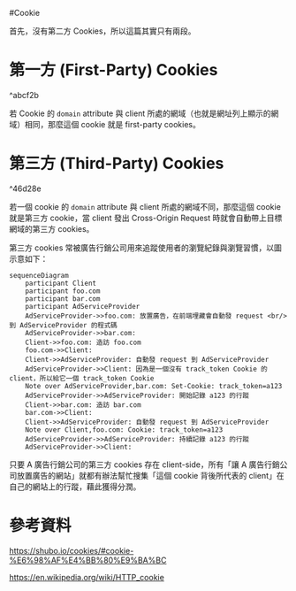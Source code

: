 #Cookie

首先，沒有第二方 Cookies，所以這篇其實只有兩段。

# 第一方 (First-Party) Cookies

^abcf2b

若 Cookie 的 `domain` attribute 與 client 所處的網域（也就是網址列上顯示的網域）相同，那麼這個 cookie 就是 first-party cookies。

# 第三方 (Third-Party) Cookies

^46d28e

若一個 cookie 的 `domain` attribute 與 client 所處的網域不同，那麼這個 cookie 就是第三方 cookie，當 client 發出 Cross-Origin Request 時就會自動帶上目標網域的第三方 cookies。

第三方 cookies 常被廣告行銷公司用來追蹤使用者的瀏覽紀錄與瀏覽習慣，以圖示意如下：

```mermaid
sequenceDiagram
    participant Client
    participant foo.com
    participant bar.com
    participant AdServiceProvider
    AdServiceProvider->>foo.com: 放置廣告，在前端埋藏會自動發 request <br/> 到 AdServiceProvider 的程式碼
    AdServiceProvider->>bar.com: 
    Client->>foo.com: 造訪 foo.com
    foo.com->>Client: 
    Client->>AdServiceProvider: 自動發 request 到 AdServiceProvider
    AdServiceProvider->>Client: 因為是一個沒有 track_token Cookie 的 client，所以給它一個 track_token Cookie
    Note over AdServiceProvider,bar.com: Set-Cookie: track_token=a123
    AdServiceProvider->>AdServiceProvider: 開始記錄 a123 的行蹤
    Client->>bar.com: 造訪 bar.com
    bar.com->>Client: 
    Client->>AdServiceProvider: 自動發 request 到 AdServiceProvider
    Note over Client,foo.com: Cookie: track_token=a123
    AdServiceProvider->>AdServiceProvider: 持續記錄 a123 的行蹤
    AdServiceProvider->>Client: 
```

只要 A 廣告行銷公司的第三方 cookies 存在 client-side，所有「讓 A 廣告行銷公司放置廣告的網站」就都有辦法幫忙搜集「這個 cookie 背後所代表的 client」在自己的網站上的行蹤，藉此獲得分潤。

# 參考資料

<https://shubo.io/cookies/#cookie-%E6%98%AF%E4%BB%80%E9%BA%BC>

<https://en.wikipedia.org/wiki/HTTP_cookie>
